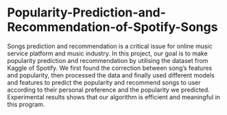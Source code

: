 # Popularity-Prediction-and-Recommendation-of-Spotify-Songs
Songs prediction and recommendation is a critical issue for online music service platform and music industry. 
In this project, our goal is to make popularity prediction and recommendation by utilising the dataset from Kaggle of Spotify. We first found the correction 
between song’s features and popularity, then processed the data and finally used different models and features to predict the popularity and recommend songs 
to user according to their personal preference and the popularity we predicted. Experimental results shows that our algorithm is efficient and meaningful in 
this program.
